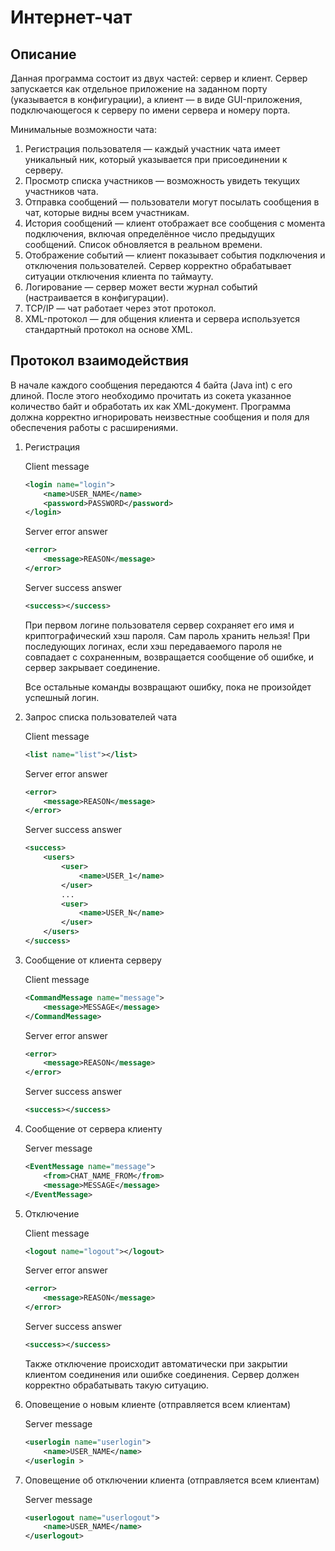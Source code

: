 
# Интернет-чат

## Описание
Данная программа состоит из двух частей: сервер и клиент. Сервер запускается как отдельное приложение на заданном порту (указывается в конфигурации), а клиент — в виде GUI-приложения, подключающегося к серверу по имени сервера и номеру порта.


Минимальные возможности чата:

1. Регистрация пользователя — каждый участник чата имеет уникальный ник, который указывается при присоединении к серверу.
2. Просмотр списка участников — возможность увидеть текущих участников чата.
3. Отправка сообщений — пользователи могут посылать сообщения в чат, которые видны всем участникам.
4. История сообщений — клиент отображает все сообщения с момента подключения, включая определённое число предыдущих сообщений. Список обновляется в реальном времени.
5. Отображение событий — клиент показывает события подключения и отключения пользователей. Сервер корректно обрабатывает ситуации отключения клиента по таймауту.
6. Логирование — сервер может вести журнал событий (настраивается в конфигурации).
7. TCP/IP — чат работает через этот протокол.
8. XML-протокол — для общения клиента и сервера используется стандартный протокол на основе XML.

## Протокол взаимодействия

В начале каждого сообщения передаются 4 байта (Java int) с его длиной. После этого необходимо прочитать из сокета указанное количество байт и обработать их как XML-документ. Программа должна корректно игнорировать неизвестные сообщения и поля для обеспечения работы с расширениями.

1. Регистрация

    Client message
    ```xml
    <login name="login">
        <name>USER_NAME</name>
        <password>PASSWORD</password>
    </login>
    ```
    Server error answer
    ```xml
    <error>
        <message>REASON</message>
    </error>
    ```
    Server success answer
    ```xml
    <success></success>
    ```
    При первом логине пользователя сервер сохраняет его имя и криптографический хэш пароля. Сам пароль хранить нельзя! При последующих логинах, если хэш передаваемого пароля не совпадает с сохраненным, возвращается сообщение об ошибке, и сервер закрывает соединение.

    Все остальные команды возвращают ошибку, пока не произойдет успешный логин.

2. Запрос списка пользователей чата

    Client message
    ```xml
    <list name="list"></list>
    ```
    Server error answer
    ```xml
    <error>
        <message>REASON</message>
    </error>
    ```
    Server success answer
    ```xml
    <success>
        <users>
            <user>
                <name>USER_1</name>
            </user>
            ...
            <user>
                <name>USER_N</name>
            </user>
        </users>
    </success>
    ```

3. Сообщение от клиента серверу

    Client message
    ```xml
    <CommandMessage name="message">
        <message>MESSAGE</message>
    </CommandMessage>
    ```
    Server error answer
    ```xml
    <error>
        <message>REASON</message>
    </error>
    ```
    Server success answer
    ```xml
    <success></success>
    ```

4. Сообщение от сервера клиенту

    Server message
    ```xml
    <EventMessage name="message">
        <from>CHAT_NAME_FROM</from>
        <message>MESSAGE</message>
    </EventMessage>
    ```

5. Отключение

    Client message
    ```xml
    <logout name="logout"></logout>
    ```
    Server error answer
    ```xml
    <error>
        <message>REASON</message>
    </error>
    ```
    Server success answer
    ```xml
    <success></success>
    ```
    Также отключение происходит автоматически при закрытии клиентом соединения или ошибке соединения. Сервер должен корректно обрабатывать такую ситуацию.

6. Оповещение о новым клиенте (отправляется всем клиентам)

    Server message
    ```xml
    <userlogin name="userlogin">
        <name>USER_NAME</name>
    </userlogin >
    ```

7. Оповещение об отключении клиента (отправляется всем клиентам)

    Server message
    ```xml
    <userlogout name="userlogout">
        <name>USER_NAME</name>
    </userlogout>
    ```